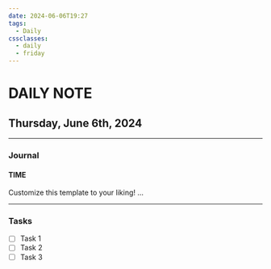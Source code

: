 ```yaml
---
date: 2024-06-06T19:27
tags:
  - Daily
cssclasses:
  - daily
  - friday
---
```

# DAILY NOTE
## Thursday, June 6th, 2024
***
### Journal
#### TIME
Customize this template to your liking!
...
***
### Tasks
- [ ] Task 1
- [ ] Task 2
- [ ] Task 3